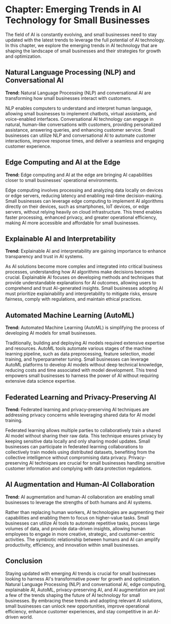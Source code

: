 Chapter: Emerging Trends in AI Technology for Small Businesses
==============================================================

The field of AI is constantly evolving, and small businesses need to stay updated with the latest trends to leverage the full potential of AI technology. In this chapter, we explore the emerging trends in AI technology that are shaping the landscape of small businesses and their strategies for growth and optimization.

Natural Language Processing (NLP) and Conversational AI
-------------------------------------------------------

**Trend:** Natural Language Processing (NLP) and conversational AI are transforming how small businesses interact with customers.

NLP enables computers to understand and interpret human language, allowing small businesses to implement chatbots, virtual assistants, and voice-enabled interfaces. Conversational AI technology can engage in natural, human-like conversations with customers, providing personalized assistance, answering queries, and enhancing customer service. Small businesses can utilize NLP and conversational AI to automate customer interactions, improve response times, and deliver a seamless and engaging customer experience.

Edge Computing and AI at the Edge
---------------------------------

**Trend:** Edge computing and AI at the edge are bringing AI capabilities closer to small businesses' operational environments.

Edge computing involves processing and analyzing data locally on devices or edge servers, reducing latency and enabling real-time decision-making. Small businesses can leverage edge computing to implement AI algorithms directly on their devices, such as smartphones, IoT devices, or edge servers, without relying heavily on cloud infrastructure. This trend enables faster processing, enhanced privacy, and greater operational efficiency, making AI more accessible and affordable for small businesses.

Explainable AI and Interpretability
-----------------------------------

**Trend:** Explainable AI and interpretability are gaining importance to enhance transparency and trust in AI systems.

As AI solutions become more complex and integrated into critical business processes, understanding how AI algorithms make decisions becomes crucial. Explainable AI focuses on developing methods and techniques that provide understandable explanations for AI outcomes, allowing users to comprehend and trust AI-generated insights. Small businesses adopting AI must prioritize explainability and interpretability to mitigate risks, ensure fairness, comply with regulations, and maintain ethical practices.

Automated Machine Learning (AutoML)
-----------------------------------

**Trend:** Automated Machine Learning (AutoML) is simplifying the process of developing AI models for small businesses.

Traditionally, building and deploying AI models required extensive expertise and resources. AutoML tools automate various stages of the machine learning pipeline, such as data preprocessing, feature selection, model training, and hyperparameter tuning. Small businesses can leverage AutoML platforms to develop AI models without deep technical knowledge, reducing costs and time associated with model development. This trend empowers small businesses to harness the power of AI without requiring extensive data science expertise.

Federated Learning and Privacy-Preserving AI
--------------------------------------------

**Trend:** Federated learning and privacy-preserving AI techniques are addressing privacy concerns while leveraging shared data for AI model training.

Federated learning allows multiple parties to collaboratively train a shared AI model without sharing their raw data. This technique ensures privacy by keeping sensitive data locally and only sharing model updates. Small businesses can participate in federated learning collaborations to collectively train models using distributed datasets, benefiting from the collective intelligence without compromising data privacy. Privacy-preserving AI techniques are crucial for small businesses handling sensitive customer information and complying with data protection regulations.

AI Augmentation and Human-AI Collaboration
------------------------------------------

**Trend:** AI augmentation and human-AI collaboration are enabling small businesses to leverage the strengths of both humans and AI systems.

Rather than replacing human workers, AI technologies are augmenting their capabilities and enabling them to focus on higher-value tasks. Small businesses can utilize AI tools to automate repetitive tasks, process large volumes of data, and provide data-driven insights, allowing human employees to engage in more creative, strategic, and customer-centric activities. The symbiotic relationship between humans and AI can amplify productivity, efficiency, and innovation within small businesses.

Conclusion
----------

Staying updated with emerging AI trends is crucial for small businesses looking to harness AI's transformative power for growth and optimization. Natural Language Processing (NLP) and conversational AI, edge computing, explainable AI, AutoML, privacy-preserving AI, and AI augmentation are just a few of the trends shaping the future of AI technology for small businesses. By embracing these trends and adopting relevant AI solutions, small businesses can unlock new opportunities, improve operational efficiency, enhance customer experiences, and stay competitive in an AI-driven world.
